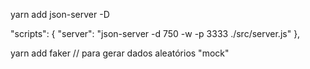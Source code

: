  yarn add json-server -D

  "scripts": {
    "server": "json-server -d 750 -w -p 3333 ./src/server.js"
  },


  yarn add faker // para gerar dados aleatórios "mock"